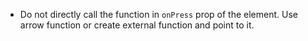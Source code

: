 * Do not directly call the function in ``onPress`` prop of the element. Use arrow function or create external function and point to it.